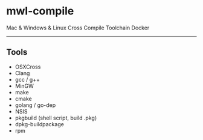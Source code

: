 # mwl-compile

Mac & Windows & Linux Cross Compile Toolchain Docker

---

## Tools

- OSXCross
- Clang
- gcc / g++
- MinGW
- make
- cmake
- golang / go-dep
- NSIS
- pkgbuild (shell script, build .pkg)
- dpkg-buildpackage
- rpm
